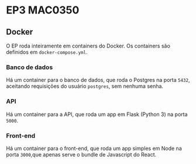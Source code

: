 # EP3 MAC0350

## Docker

O EP roda inteiramente em containers do Docker. Os containers são definidos em
`docker-compose.yml`.

### Banco de dados

Há um container para o banco de dados, que roda o Postgres na porta `5432`,
aceitando requisições do usuário `postgres`, sem nenhuma senha.

### API

Há um container para a API, que roda um app em Flask (Python 3) na porta `5000`.

### Front-end

Há um container para o front-end, que roda um app simples em Node na porta `3000`,que apenas serve o bundle de Javascript do React.